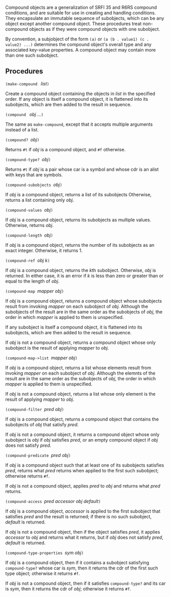 Compound objects are a generalization of SRFI 35 and R6RS compound conditions,
and are suitable for use in creating and handling conditions.
They encapsulate an immutable sequence of subobjects, which can be
any object except another compound object.  These procedures treat
non-compound objects as if they were compound objects with one subobject.

By convention, a subjobject of the form `(a)` or `(a (b . value1) (c . value2) ...)`
determines the compound object's overall type and any associated key-value properties.
A compound object may contain more than one such subobject.

## Procedures

`(make-compound ` *list*`)`

Create a compound object containing the objects in *list* in the specified order.
If any object is itself a compound object, it is flattened into its subobjects,
which are then added to the result in sequence.

`(compound ` *obj* ...`)`

The same as `make-compound`,
except that it accepts multiple arguments instead of a list.

`(compound? `*obj*`)`

Returns `#t` if *obj* is a compound object, and `#f` otherwise.

`(compound-type? `*obj*`)`

Returns `#t` if *obj* is a pair whose car is a symbol
and whose cdr is an alist with keys that are symbols.

`(compound-subobjects `*obj*`)`

If *obj* is a compound object, returns a list of its subobjects
Otherwise, returns a list containing only *obj*.

`(compound-values `*obj*`)`

If *obj* is a compound object, returns its subobjects as multiple values.
Otherwise, returns *obj*.

`(compound-length `*obj*`)`

If *obj* is a compound object, returns the number of its subobjects as an exact
integer.  Otherwise, it returns 1.

`(compound-ref `*obj k*`)`

If *obj* is a compound object, returns the *k*th subobject.  Otherwise,
*obj* is returned.  In either case, it is an error if *k* is less than
zero or greater than or equal to the length of *obj*.

`(compound-map `*mapper obj*`)`

If *obj* is a compound object, returns a compound object
whose subobjects result from invoking *mapper* on each subobject of *obj*.
Although the subobjects of the result are in the same order as the subobjects of *obj*,
the order in which *mapper* is applied to them is unspecified.

If any subobject is itself a compound object, it is flattened into its subobjects,
which are then added to the result in sequence.

If *obj* is not a compound object, returns a compound object
whose only subobject is the result of applying *mapper* to *obj*.

`(compound-map->list `*mapper obj*`)`

If *obj* is a compound object, returns a list
whose elements result from invoking *mapper* on each subobject of *obj*.
Although the elemnts of the result are in the same order as the subobjects of *obj*,
the order in which *mapper* is applied to them is unspecified.

If *obj* is not a compound object, returns a list
whose only element is the result of applying *mapper* to *obj*.

`(compound-filter `*pred obj*`)`

If *obj* is a compound object, returns a compound object
that contains the subobjects of *obj* that satisfy *pred*.

If *obj* is not a compound object, it returns a compound object
whose only subobject is *obj* if *obj* satisfies *pred*,
or an empty compound object if *obj* does not satisfy *pred*.

`(compound-predicate `*pred obj*`)`

If *obj* is a compound
object such that at least one of its subobjects satisfies *pred*,
returns what *pred* returns when applied to the first such subobject;
otherwise returns `#f`.

If *obj* is not a compound object, applies *pred* to *obj* and
returns what *pred* returns.

`(compound-access `*pred accessor obj default*`)`

If *obj* is a compound object, *accessor* is applied to
the first subobject that satisfies *pred* and the result is returned;
if there is no such subobject, *default* is returned.

If *obj* is not a compound object, then if the object satisfies *pred*,
it applies *accessor* to *obj* and returns what it returns,
but if *obj* does not satisfy *pred*, *default* is returned.

`(compound-type-properties `*sym obj*`)`

If *obj* is a compound object, then if it contains a subobject
satisfying `compound-type?` whose car is *sym*, then it
returns the cdr of the first such type object; otherwise it returns `#f`.

If *obj* is not a compound object, then if it satisfies `compound-type?`
and its car is *sym*, then it returns the cdr of *obj*; otherwise it returns `#f`.
